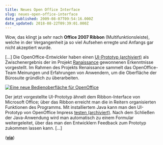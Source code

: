 ```yaml
---
title: Neues Open Office Interface
slug: neues-open-office-interface
date_published: 2009-08-07T09:54:16.000Z
date_updated: 2018-08-22T09:39:01.000Z
---
```


Wow, das klingt ja sehr nach **Office 2007 Ribbon** (Multifunktionsleiste), welche in der Vergangenheit ja so viel Aufsehen erregte und Anfangs gar nicht akzeptiert wurde.

[...] Die OpenOffice-Entwickler haben einen [UI-Prototyp (archiviert)](http://web.archive.org/web/20090803221457/http://blogs.sun.com:80/GullFOSS/entry/prototyping_a_new_ui_july) als Zwischenergebnis der im Projekt [Ranaissance](http://www.heise.de/open/Neues-Design-fuer-OpenOffice-Update--/news/meldung/119753) gewonnenen Erkenntnisse vorgestellt. Im Rahmen des Projekts Renaissance sammelt das OpenOffice-Team Meinungen und Erfahrungen von Anwendern, um die Oberfläche der Bürosuite gründlich zu überarbeiten.

[![Eine neue Bedienoberfläche für OpenOffice](//www.heise.de/bilder/143179/0/0)](http://picdump.thafaker.de/2009/08/1.png)

Der jetzt vorgestellte UI-Prototyp ähnelt dem Ribbon-Interface von Microsoft Office; über das Ribbon erreicht man die in Reitern organisierten Funktionen des Programms. Mit installiertem Java kann man den UI-Prototyp von OpenOffice Impress [testen (archiviert)](http://web.archive.org/web/20090726030513/http://tools.services.openoffice.org:80/impressprototype/impressprototype.jnlp). Nach dem Schließen der Java-Anwendung wird man automatisch zu einem Formular weitergeleitet, über das man den Entwicklern Feedback zum Prototyp zukommen lassen kann. [...]

(**[via](http://www.heise.de/open/OpenOffice-Team-stellt-neue-Bedienoberflaeche-vor--/news/meldung/143179)**)
